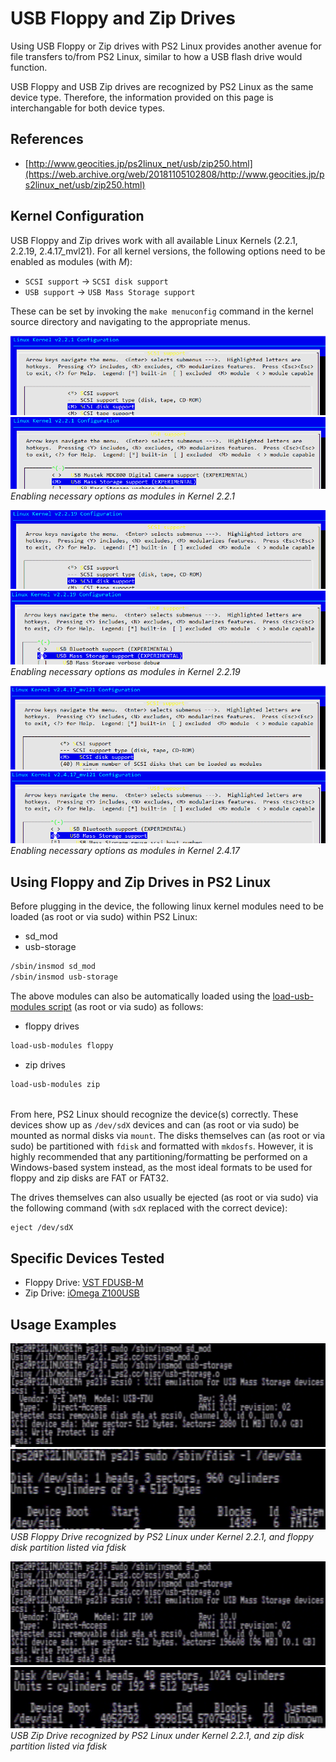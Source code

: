 # USB Floppy and Zip Drives

Using USB Floppy or Zip drives with PS2 Linux provides another avenue for file transfers to/from PS2 Linux, similar to how a USB flash drive would function.

USB Floppy and USB Zip drives are recognized by PS2 Linux as the same device type. Therefore, the information provided on this page is interchangable for both device types.

## References

* [http://www.geocities.jp/ps2linux_net/usb/zip250.html](https://web.archive.org/web/20181105102808/http://www.geocities.jp/ps2linux_net/usb/zip250.html)

## Kernel Configuration

USB Floppy and Zip drives work with all available Linux Kernels (2.2.1, 2.2.19, 2.4.17_mvl21). For all kernel versions, the following options need to be enabled as modules (with *M*):
* ```SCSI support``` -> ```SCSI disk support```
* ```USB support``` -> ```USB Mass Storage support```

These can be set by invoking the ```make menuconfig``` command in the kernel source directory and navigating to the appropriate menus.

![](../2.2.1-sd_mod.png?raw=true)  
![](../2.2.1_usb-storage.png?raw=true)  
*Enabling necessary options as modules in Kernel 2.2.1*

![](../2.2.19-sd_mod.png?raw=true)  
![](../2.2.19_usb-storage.png?raw=true)  
*Enabling necessary options as modules in Kernel 2.2.19*

![](../2.4.17-sd_mod.png?raw=true)  
![](../2.4.17_usb-storage.png?raw=true)  
*Enabling necessary options as modules in Kernel 2.4.17*

## Using Floppy and Zip Drives in PS2 Linux

Before plugging in the device, the following linux kernel modules need to be loaded (as root or via sudo) within PS2 Linux:  
* sd_mod
* usb-storage
```bash
/sbin/insmod sd_mod
/sbin/insmod usb-storage
```

The above modules can also be automatically loaded using the [load-usb-modules script](../../Scripts/load-usb-modules) (as root or via sudo) as follows:
* floppy drives
```bash
load-usb-modules floppy
```
* zip drives
```bash
load-usb-modules zip
```

&nbsp;  
From here, PS2 Linux should recognize the device(s) correctly. These devices show up as ```/dev/sdX``` devices and can (as root or via sudo) be mounted as normal disks via ```mount```. The disks themselves can (as root or via sudo) be partitioned with ```fdisk``` and formatted with ```mkdosfs```. However, it is highly recommended that any partitioning/formatting be performed on a Windows-based system instead, as the most ideal formats to be used for floppy and zip disks are FAT or FAT32.

The drives themselves can also usually be ejected (as root or via sudo) via the following command (with ```sdX``` replaced with the correct device):
```bash
eject /dev/sdX
```

## Specific Devices Tested

* Floppy Drive: [VST FDUSB-M](https://www.amazon.com/External-Floppy-1-44MB-FDUSB-M-V1/dp/B00U5Z8A48)
* Zip Drive: [iOmega Z100USB](https://www.amazon.com/iOmega-Portable-External-Z100USB-V1/dp/B00V24ZL0C)

## Usage Examples

![](USB_floppy.png?raw=true)  
![](floppy_fdisk.png?raw=true)  
*USB Floppy Drive recognized by PS2 Linux under Kernel 2.2.1, and floppy disk partition listed via fdisk*

![](USB_zip.png?raw=true)  
![](zip_fdisk.png?raw=true)  
*USB Zip Drive recognized by PS2 Linux under Kernel 2.2.1, and zip disk partition listed via fdisk*

